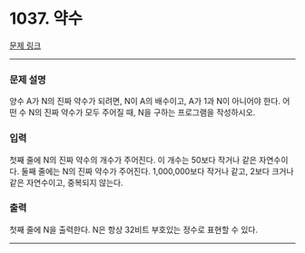 # 1037. 약수 

[문제 링크](https://www.acmicpc.net/problem/1037) 

---
### 문제 설명

 양수 A가 N의 진짜 약수가 되려면, N이 A의 배수이고, A가 1과 N이 아니어야 한다. 어떤 수 N의 진짜 약수가 모두 주어질 때, N을 구하는 프로그램을 작성하시오.

### 입력 

 첫째 줄에 N의 진짜 약수의 개수가 주어진다. 이 개수는 50보다 작거나 같은 자연수이다. 둘째 줄에는 N의 진짜 약수가 주어진다. 1,000,000보다 작거나 같고, 2보다 크거나 같은 자연수이고, 중복되지 않는다.

### 출력 

 첫째 줄에 N을 출력한다. N은 항상 32비트 부호있는 정수로 표현할 수 있다.

---
